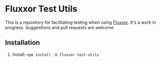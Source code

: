 # Fluxxor Test Utils #

This is a repository for facilitating testing when using [Fluxxor](https://github.com/BinaryMuse/fluxxor). It's a work in progress. Suggestions and pull requests are welcome.

## Installation ##
1. Install: `npm install -D fluxxor-test-utils`

